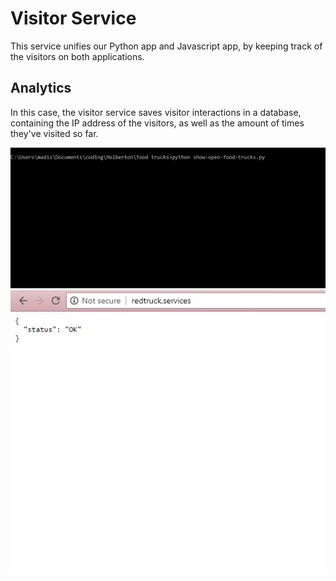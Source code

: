 # Visitor Service
This service unifies our Python app and Javascript app, by keeping track of the visitors on both applications.

## Analytics
In this case, the visitor service saves visitor interactions in a database, containing the IP address of the visitors, as well as the amount of times they've visited so far. 

![javascript](https://github.com/jamangi/redtrucks/blob/master/writeup/images/console_visitors.gif)
![javascript](https://github.com/jamangi/redtrucks/blob/master/writeup/images/visitor_service.gif)
